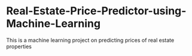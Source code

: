 # Real-Estate-Price-Predictor-using-Machine-Learning
This is a machine learning project on predicting prices of real estate properties
